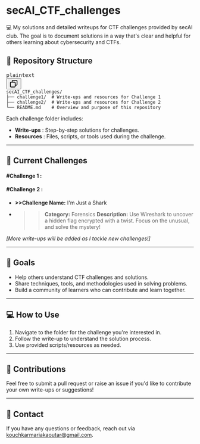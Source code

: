 # secAI_CTF_challenges

💻 My solutions and detailed writeups for CTF challenges provided by secAI club. The goal is to document solutions in a way that's clear and helpful for others learning about cybersecurity and CTFs.

## 📂 Repository Structure

<pre class="!overflow-visible"><div class="contain-inline-size rounded-md border-[0.5px] border-token-border-medium relative bg-token-sidebar-surface-primary dark:bg-gray-950"><div class="flex items-center text-token-text-secondary px-4 py-2 text-xs font-sans justify-between rounded-t-md h-9 bg-token-sidebar-surface-primary dark:bg-token-main-surface-secondary select-none">plaintext</div><div class="sticky top-9 md:top-[5.75rem]"><div class="absolute bottom-0 right-2 flex h-9 items-center"><div class="flex items-center rounded bg-token-sidebar-surface-primary px-2 font-sans text-xs text-token-text-secondary dark:bg-token-main-surface-secondary"><span class="" data-state="closed"><button class="flex gap-1 items-center select-none py-1"><svg width="24" height="24" viewBox="0 0 24 24" fill="none" xmlns="http://www.w3.org/2000/svg" class="icon-sm"><path fill-rule="evenodd" clip-rule="evenodd" d="M7 5C7 3.34315 8.34315 2 10 2H19C20.6569 2 22 3.34315 22 5V14C22 15.6569 20.6569 17 19 17H17V19C17 20.6569 15.6569 22 14 22H5C3.34315 22 2 20.6569 2 19V10C2 8.34315 3.34315 7 5 7H7V5ZM9 7H14C15.6569 7 17 8.34315 17 10V15H19C19.5523 15 20 14.5523 20 14V5C20 4.44772 19.5523 4 19 4H10C9.44772 4 9 4.44772 9 5V7ZM5 9C4.44772 9 4 9.44772 4 10V19C4 19.5523 4.44772 20 5 20H14C14.5523 20 15 19.5523 15 19V10C15 9.44772 14.5523 9 14 9H5Z" fill="currentColor"></path></span></div></div></div><div class="overflow-y-auto p-4" dir="ltr"><code class="!whitespace-pre hljs language-plaintext">secAI_CTF_challenges/
├── challenge1/  # Write-ups and resources for Challenge 1
├── challenge2/  # Write-ups and resources for Challenge 2
└── README.md    # Overview and purpose of this repository
</code></div></div></pre>

Each challenge folder includes:

* **Write-ups** : Step-by-step solutions for challenges.
* **Resources** : Files, scripts, or tools used during the challenge.

---

## 📝 Current Challenges

#### **#Challenge 1** :

#### **#Challenge 2** :

* **>>Challenge Name:** I'm Just a Shark
* >> **Category:** Forensics
  >> **Description:** Use Wireshark to uncover a hidden flag encrypted with a twist. Focus on the unusual, and solve the mystery!
  >>
  >

*[More write-ups will be added as I tackle new challenges!]*

---

## 🌟 Goals

* Help others understand CTF challenges and solutions.
* Share techniques, tools, and methodologies used in solving problems.
* Build a community of learners who can contribute and learn together.

---

## 💻 How to Use

1. Navigate to the folder for the challenge you're interested in.
2. Follow the write-up to understand the solution process.
3. Use provided scripts/resources as needed.

---

## 🤝 Contributions

Feel free to submit a pull request or raise an issue if you'd like to contribute your own write-ups or suggestions!

---

## 📧 Contact

If you have any questions or feedback, reach out via kouchkarmariakaoutar@gmail.com.
